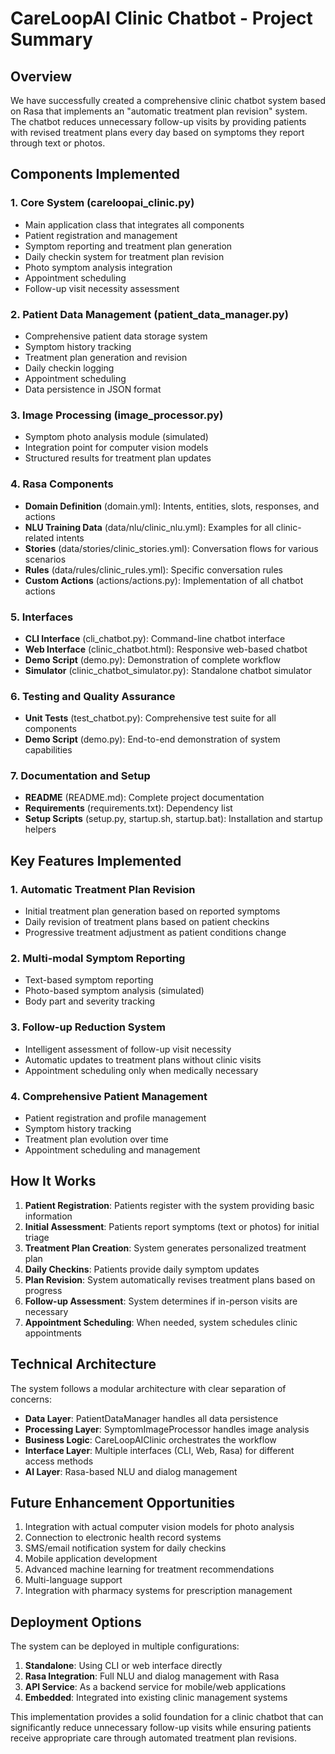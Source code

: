 # CareLoopAI Clinic Chatbot - Project Summary

## Overview
We have successfully created a comprehensive clinic chatbot system based on Rasa that implements an "automatic treatment plan revision" system. The chatbot reduces unnecessary follow-up visits by providing patients with revised treatment plans every day based on symptoms they report through text or photos.

## Components Implemented

### 1. Core System (careloopai_clinic.py)
- Main application class that integrates all components
- Patient registration and management
- Symptom reporting and treatment plan generation
- Daily checkin system for treatment plan revision
- Photo symptom analysis integration
- Appointment scheduling
- Follow-up visit necessity assessment

### 2. Patient Data Management (patient_data_manager.py)
- Comprehensive patient data storage system
- Symptom history tracking
- Treatment plan generation and revision
- Daily checkin logging
- Appointment scheduling
- Data persistence in JSON format

### 3. Image Processing (image_processor.py)
- Symptom photo analysis module (simulated)
- Integration point for computer vision models
- Structured results for treatment plan updates

### 4. Rasa Components
- **Domain Definition** (domain.yml): Intents, entities, slots, responses, and actions
- **NLU Training Data** (data/nlu/clinic_nlu.yml): Examples for all clinic-related intents
- **Stories** (data/stories/clinic_stories.yml): Conversation flows for various scenarios
- **Rules** (data/rules/clinic_rules.yml): Specific conversation rules
- **Custom Actions** (actions/actions.py): Implementation of all chatbot actions

### 5. Interfaces
- **CLI Interface** (cli_chatbot.py): Command-line chatbot interface
- **Web Interface** (clinic_chatbot.html): Responsive web-based chatbot
- **Demo Script** (demo.py): Demonstration of complete workflow
- **Simulator** (clinic_chatbot_simulator.py): Standalone chatbot simulator

### 6. Testing and Quality Assurance
- **Unit Tests** (test_chatbot.py): Comprehensive test suite for all components
- **Demo Script** (demo.py): End-to-end demonstration of system capabilities

### 7. Documentation and Setup
- **README** (README.md): Complete project documentation
- **Requirements** (requirements.txt): Dependency list
- **Setup Scripts** (setup.py, startup.sh, startup.bat): Installation and startup helpers

## Key Features Implemented

### 1. Automatic Treatment Plan Revision
- Initial treatment plan generation based on reported symptoms
- Daily revision of treatment plans based on patient checkins
- Progressive treatment adjustment as patient conditions change

### 2. Multi-modal Symptom Reporting
- Text-based symptom reporting
- Photo-based symptom analysis (simulated)
- Body part and severity tracking

### 3. Follow-up Reduction System
- Intelligent assessment of follow-up visit necessity
- Automatic updates to treatment plans without clinic visits
- Appointment scheduling only when medically necessary

### 4. Comprehensive Patient Management
- Patient registration and profile management
- Symptom history tracking
- Treatment plan evolution over time
- Appointment scheduling and management

## How It Works

1. **Patient Registration**: Patients register with the system providing basic information
2. **Initial Assessment**: Patients report symptoms (text or photos) for initial triage
3. **Treatment Plan Creation**: System generates personalized treatment plan
4. **Daily Checkins**: Patients provide daily symptom updates
5. **Plan Revision**: System automatically revises treatment plans based on progress
6. **Follow-up Assessment**: System determines if in-person visits are necessary
7. **Appointment Scheduling**: When needed, system schedules clinic appointments

## Technical Architecture

The system follows a modular architecture with clear separation of concerns:

- **Data Layer**: PatientDataManager handles all data persistence
- **Processing Layer**: SymptomImageProcessor handles image analysis
- **Business Logic**: CareLoopAIClinic orchestrates the workflow
- **Interface Layer**: Multiple interfaces (CLI, Web, Rasa) for different access methods
- **AI Layer**: Rasa-based NLU and dialog management

## Future Enhancement Opportunities

1. Integration with actual computer vision models for photo analysis
2. Connection to electronic health record systems
3. SMS/email notification system for daily checkins
4. Mobile application development
5. Advanced machine learning for treatment recommendations
6. Multi-language support
7. Integration with pharmacy systems for prescription management

## Deployment Options

The system can be deployed in multiple configurations:

1. **Standalone**: Using CLI or web interface directly
2. **Rasa Integration**: Full NLU and dialog management with Rasa
3. **API Service**: As a backend service for mobile/web applications
4. **Embedded**: Integrated into existing clinic management systems

This implementation provides a solid foundation for a clinic chatbot that can significantly reduce unnecessary follow-up visits while ensuring patients receive appropriate care through automated treatment plan revisions.